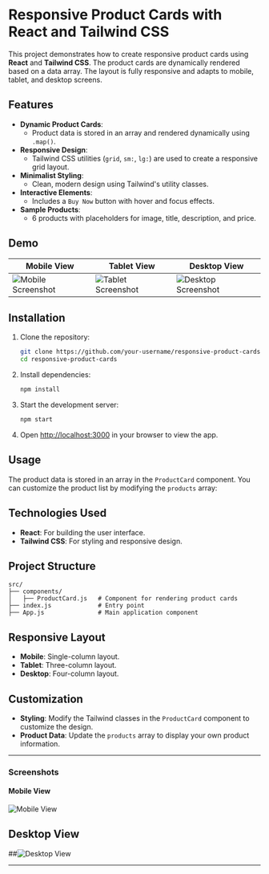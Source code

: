 
# Responsive Product Cards with React and Tailwind CSS

This project demonstrates how to create responsive product cards using **React** and **Tailwind CSS**. The product cards are dynamically rendered based on a data array. The layout is fully responsive and adapts to mobile, tablet, and desktop screens.

## Features

- **Dynamic Product Cards**:
  - Product data is stored in an array and rendered dynamically using `.map()`.
- **Responsive Design**:
  - Tailwind CSS utilities (`grid`, `sm:`, `lg:`) are used to create a responsive grid layout.
- **Minimalist Styling**:
  - Clean, modern design using Tailwind's utility classes.
- **Interactive Elements**:
  - Includes a `Buy Now` button with hover and focus effects.
- **Sample Products**:
  - 6 products with placeholders for image, title, description, and price.

## Demo

| Mobile View          | Tablet View          | Desktop View          |
|----------------------|----------------------|-----------------------|
| ![Mobile Screenshot](https://github.com/user-attachments/assets/224a511f-4fd8-4632-b7c7-5bded58de2d4) | ![Tablet Screenshot](https://github.com/user-attachments/assets/f496c946-5957-42ed-af71-087571e85728) | ![Desktop Screenshot](https://github.com/user-attachments/assets/01deeed9-e5c9-44e5-9973-bdb5d3a7b60f) |

## Installation

1. Clone the repository:
   ```bash
   git clone https://github.com/your-username/responsive-product-cards.git
   cd responsive-product-cards
   ```

2. Install dependencies:
   ```bash
   npm install
   ```

3. Start the development server:
   ```bash
   npm start
   ```

4. Open [http://localhost:3000](http://localhost:3000) in your browser to view the app.

## Usage

The product data is stored in an array in the `ProductCard` component. You can customize the product list by modifying the `products` array:

## Technologies Used

- **React**: For building the user interface.
- **Tailwind CSS**: For styling and responsive design.

## Project Structure

```
src/
├── components/
│   ├── ProductCard.js   # Component for rendering product cards
├── index.js             # Entry point
├── App.js               # Main application component
```

## Responsive Layout

- **Mobile**: Single-column layout.
- **Tablet**: Three-column layout.
- **Desktop**: Four-column layout.

## Customization

- **Styling**:
  Modify the Tailwind classes in the `ProductCard` component to customize the design.
- **Product Data**:
  Update the `products` array to display your own product information.

---

### **Screenshots**

#### **Mobile View**
![Mobile View](https://github.com/user-attachments/assets/a7cf16cf-51d4-42ff-ab42-0483ff36bf58)

## **Desktop View**
##![Desktop View](https://github.com/user-attachments/assets/ad9047f0-b714-430b-a835-727020750a93)

---

